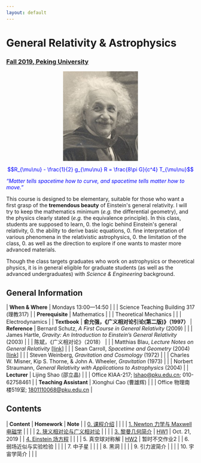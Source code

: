 ```yaml
---
layout: default
---
```


<style>
table {
  font-family: arial, sans-serif;
  border-collapse: collapse;
  width: 100%;
}

td, th {
  border: 1px solid #dddddd;
  text-align: left;
  padding: 8px;
}

tr:nth-child(odd) {
  background-color: #dddddd;
}
</style>

# <b>General Relativity & Astrophysics</b>

### <u>Fall 2019, Peking University</u>

<div style="display: flex; justify-content: center;">
<img src="Einstein.jpg" width="200">
</div>

<p align="center">
<font color="blue">
$$R_{\mu\nu} - \frac{1}{2} g_{\mu\nu} R = \frac{8\pi G}{c^4} T_{\mu\nu}$$


<i>“Matter tells spacetime how to curve, and spacetime tells
matter how to move.”</i></font>
</p>

This course is designed to be elementary, suitable for those who want a first
grasp of the **tremendous beauty** of Einstein's general relativity. I will try
to keep the mathematics minimum (*e.g.* the differential geometry), and the
physics clearly stated (*e.g.* the equivalence principle).  In this class,
students are supposed to learn,
0. the logic behind Einstein's general relativity,
0. the ability to derive basic equations,
0. fine interpretation of various phenomena in the relativistic astrophysics,
0. the limitation of the class, 
0. as well as the direction to explore if one wants to master more advanced materials.

Though the class targets graduates who work on astrophysics or theoretical
physics, it is in general eligible for graduate students (as well as the
advanced undergraduates) with *Science & Engineering* background. 

<p></p>

## General Information

| **When & Where** | Mondays 13:00—14:50 |
| | Science Teaching Building 317 (理教317) |
| **Prerequisite** | Mathematics |
| | Theoretical Mechanics |
| | Electrodynamics |
| **Textbook** | **俞允强，《广义相对论引论(第二版)》（1997）**
| **Reference** | Bernard Schutz, *A First Course in General Relativity* (2009) |
| | James Hartle, *Gravity: An Introduction to Einstein’s General Relativity* (2003) |
| | 陈斌，《广义相对论》（2018） |
| | Matthias Blau, *Lecture Notes on General Relativity* [[link](http://www.blau.itp.unibe.ch/GRLecturenotes.html)] |
| | Sean Carroll, *Spacetime and Geometry* (2004) [[link](https://arxiv.org/abs/gr-qc/9712019)] |
| | Steven Weinberg, *Gravitation and Cosmology* (1972) |
| | Charles W. Misner, Kip S. Thorne, & John A. Wheeler, *Gravitation* (1973) |
| | Norbert Straumann, *General Relativity with Applications to Astrophysics* (2004) |
| **Lecturer** | Lijing Shao (邵立晶) | 
| | Office KIAA-217; lshao@pku.edu.cn; 010-62758461 | 
| **Teaching Assistant** | Xionghui Cao (曹雄辉) |
| | Office 物理南楼519室; 1801110068@pku.edu.cn |

<p></p>

## Contents

| **Content** | **Homework** | **Note** |
| [0. 课程介绍](https://www.icloud.com/iclouddrive/0xQAfl0vu0VuIlY7fx8cWVqDg#0) | | |
| [1. Newton 力学与 Maxwell 电磁学](https://www.icloud.com/iclouddrive/0Y_K2joXaaJWHYaFk0L_40nBw#1) | | |
| [2. 狭义相对论与广义相对论](https://www.icloud.com/iclouddrive/034OCHRCMul45dLwDbmsiXVlQ#2) | | |
| [3. 黎曼几何简介](https://www.icloud.com/iclouddrive/0i7DpkypVu5tiE0ci1OVgqn3Q#3) | [HW1](https://www.icloud.com/iclouddrive/0VmW_JaHGhFxyuX_hep2JM9zw#homework1) | Oct. 21, 2019 |
| [4. Einstein 场方程](https://www.icloud.com/iclouddrive/0b5Vr3XrLb6rsMI3SCFuNBolw#4) | | |
| 5. 真空球对称解 | [HW2](https://www.icloud.com/iclouddrive/0-eB6b6u297FToEW-3cAxKJMg#homework2) | 暂时不交作业2 |
| 6. 弱场近似与实验检验 | | |
| 7. 中子星 | | |
| 8. 黑洞 | | |
| 9. 引力波简介 | | |
| 10. 宇宙学简介 | | |


<script type="text/x-mathjax-config">
  MathJax.Hub.Config({
    tex2jax: {
      inlineMath: [ ['$','$'] ],
      processEscapes: true
    }
  });
</script>
<script type="text/javascript" src="https://cdn.mathjax.org/mathjax/latest/MathJax.js?config=TeX-AMS-MML_HTMLorMML">
</script>

